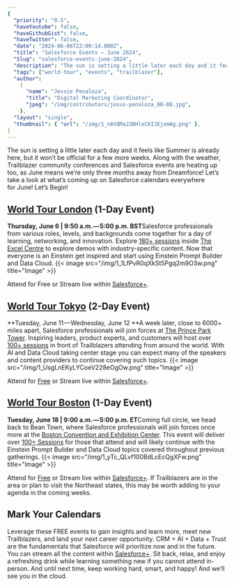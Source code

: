 ```yaml
---
{
  "priority": "0.5",
  "haveYoutube": false,
  "haveGithubGist": false,
  "haveTwitter": false,
  "date": "2024-06-06T22:00:14.000Z",
  "title": "Salesforce Events — June 2024",
  "Slug": "salesforce-events-june-2024",
  "description": "The sun is setting a little later each day and it feels like Summer is already here, but it won’t be official for a few more weeks. Along with the weather, Trailblazer community conferences and Salesforce events are heating up too, as June means we’re only three months away from Dreamforce!.",
  "tags": ["world-tour", "events", "trailblazer"],
  "author":
    {
      "name": "Jessie Penaloza",
      "title": "Digital Marketing Coordinator",
      "jpeg": "/img/contributors/jesus-penaloza_88-88.jpg",
    },
  "layout": "single",
  "thumbnail": { "url": "/img/1_nAVQMaJ3BHleC6IJEjxmAg.png" },
}
---
```


The sun is setting a little later each day and it feels like Summer is already here, but it won’t be official for a few more weeks. Along with the weather, Trailblazer community conferences and Salesforce events are heating up too, as June means we’re only three months away from Dreamforce!
Let’s take a look at what’s coming up on Salesforce calendars everywhere for June!
Let’s Begin!

## [World Tour London](https://www.salesforce.com/uk/events/world-tour-london/) (1-Day Event)

**Thursday, June 6 | 9:50 a.m. — 5:00 p.m. BST**Salesforce professionals from various roles, levels, and backgrounds come together for a day of learning, networking, and innovation. Explore [180+ sessions](https://reg.salesforce.com/flow/plus/wtlondon24/sessioncatalog/page/Catalog) inside [The Excel Centre](https://www.excel.london/) to explore demos with industry-specific content. Now that everyone is an Einstein get inspired and start using Einstein Prompt Builder and Data Cloud.
{{< image src="/img/1_1LfPvR0qXkSt5Pgq2m9O3w.png" title="Image" >}}

Attend for Free or Stream live within [Salesforce+](https://www.salesforce.com/plus/experience/world_tour_london_2024).

## [World Tour Tokyo](https://event.salesforce-japan.com/) (2-Day Event)

**Tuesday, June 11 — Wednesday, June 12 **A week later, close to 6000+ miles apart, Salesforce professionals will join forces at [The Prince Park Tower](https://www.princehotels.com/parktower/map-direction/). Inspiring leaders, product experts, and customers will host over [100+ sessions](https://event.salesforce-japan.com/swtt24/catalog) in front of Trailblazers attending from around the world. With AI and Data Cloud taking center stage you can expect many of the speakers and content providers to continue covering such topics.
{{< image src="/img/1_UsgLnEKyLYCoeV228eOgOw.png" title="Image" >}}

Attend for [Free](https://event.salesforce-japan.com/swtt24/begin/) or Stream live within [Salesforce+](https://www.salesforce.com/plus/experience/world_tour_tokyo_2024).

## [World Tour Boston](https://www.salesforce.com/events/world-tour/boston/) (1-Day Event)

**Tuesday, June 18 | 9:00 a.m. — 5:00 p.m. ET**Coming full circle, we head back to Bean Town, where Salesforce professionals will join forces once more at the [Boston Convention and Exhibition Center](https://www.signatureboston.com/bcec). This event will deliver over [100+ Sessions](https://reg.salesforce.com/flow/plus/wtboston24/sessioncatalog/page/Catalog) for those that attend and will likely continue with the Einstein Prompt Builder and Data Cloud topics covered throughout previous gatherings.
{{< image src="/img/1_yTc_QLvf100BdLcEcQgXFw.png" title="Image" >}}

Attend for [Free](https://reg.salesforce.com/flow/plus/wtboston24/reg/login) or Stream live within [Salesforce+](https://www.salesforce.com/plus/experience/world_tour_boston_2024). If Trailblazers are in the area or plan to visit the Northeast states, this may be worth adding to your agenda in the coming weeks.

## Mark Your Calendars

Leverage these FREE events to gain insights and learn more, meet new Trailblazers, and land your next career opportunity. CRM + AI + Data + Trust are the fundamentals that Salesforce will prioritize now and in the future.
You can stream all the content within [Salesforce+](https://www.salesforce.com/plus). Sit back, relax, and enjoy a refreshing drink while learning something new if you cannot attend in-person.
And until next time, keep working hard, smart, and happy! And we’ll see you in the cloud.
